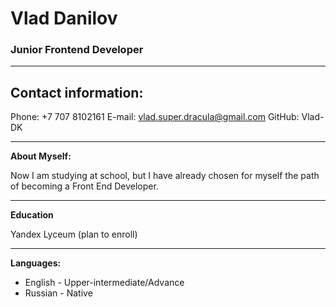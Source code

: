 # Vlad Danilov
### Junior Frontend Developer

---

## Contact information:

Phone: +7 707 8102161
E-mail: vlad.super.dracula@gmail.com
GitHub: Vlad-DK

---

**About Myself:**

Now I am studying at school, but I have already chosen for myself the path of becoming a Front End Developer.

---

**Education**

Yandex Lyceum (plan to enroll)

---

**Languages:**

+ English - Upper-intermediate/Advance
+ Russian - Native
